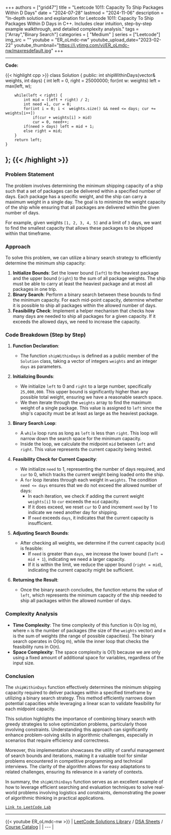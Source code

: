 
+++
authors = ["grid47"]
title = "Leetcode 1011: Capacity To Ship Packages Within D Days"
date = "2024-07-28"
lastmod = "2024-11-06"
description = "In-depth solution and explanation for Leetcode 1011: Capacity To Ship Packages Within D Days in C++. Includes clear intuition, step-by-step example walkthrough, and detailed complexity analysis."
tags = ["Array","Binary Search"]
categories = [
    "Medium"
]
series = ["Leetcode"]
img_src = ""
youtube = "ER_oLmdc-nw"
youtube_upload_date="2023-02-22"
youtube_thumbnail="https://i.ytimg.com/vi/ER_oLmdc-nw/maxresdefault.jpg"
+++



---
**Code:**

{{< highlight cpp >}}
class Solution {
public:
    int shipWithinDays(vector<int>& weights, int days) {
        int left = 0, right = 25000000;
        for(int w: weights)
        left = max(left, w);

        while(left < right) {
            int mid = (left + right) / 2;
            int need =1, cur = 0;
            for(int i = 0; i <  weights.size() && need <= days; cur += weights[i++])
                if(cur + weights[i] > mid)
                cur = 0, need++;
            if(need > days) left = mid + 1;
            else right = mid;
        }
        return left;
    }
};
{{< /highlight >}}
---



### Problem Statement
The problem involves determining the minimum shipping capacity of a ship such that a set of packages can be delivered within a specified number of days. Each package has a specific weight, and the ship can carry a maximum weight in a single day. The goal is to minimize the weight capacity of the ship while ensuring that all packages are delivered within the given number of days.

For example, given weights `[1, 2, 3, 4, 5]` and a limit of `3` days, we want to find the smallest capacity that allows these packages to be shipped within that timeframe.

### Approach
To solve this problem, we can utilize a binary search strategy to efficiently determine the minimum ship capacity:
1. **Initialize Bounds**: Set the lower bound (`left`) to the heaviest package and the upper bound (`right`) to the sum of all package weights. The ship must be able to carry at least the heaviest package and at most all packages in one trip.
2. **Binary Search**: Perform a binary search between these bounds to find the minimum capacity. For each mid-point capacity, determine whether it is possible to ship all packages within the allowed number of days.
3. **Feasibility Check**: Implement a helper mechanism that checks how many days are needed to ship all packages for a given capacity. If it exceeds the allowed days, we need to increase the capacity.

### Code Breakdown (Step by Step)

1. **Function Declaration**:
   - The function `shipWithinDays` is defined as a public member of the `Solution` class, taking a vector of integers `weights` and an integer `days` as parameters.

2. **Initializing Bounds**:
   - We initialize `left` to 0 and `right` to a large number, specifically `25,000,000`. This upper bound is significantly higher than any possible total weight, ensuring we have a reasonable search space.
   - We then iterate through the `weights` array to find the maximum weight of a single package. This value is assigned to `left` since the ship's capacity must be at least as large as the heaviest package.

3. **Binary Search Loop**:
   - A `while` loop runs as long as `left` is less than `right`. This loop will narrow down the search space for the minimum capacity.
   - Inside the loop, we calculate the midpoint `mid` between `left` and `right`. This value represents the current capacity being tested.

4. **Feasibility Check for Current Capacity**:
   - We initialize `need` to 1, representing the number of days required, and `cur` to 0, which tracks the current weight being loaded onto the ship.
   - A `for` loop iterates through each weight in `weights`. The condition `need <= days` ensures that we do not exceed the allowed number of days:
     - In each iteration, we check if adding the current weight `weights[i]` to `cur` exceeds the `mid` capacity.
     - If it does exceed, we reset `cur` to 0 and increment `need` by 1 to indicate we need another day for shipping.
     - If `need` exceeds `days`, it indicates that the current capacity is insufficient.

5. **Adjusting Search Bounds**:
   - After checking all weights, we determine if the current capacity (`mid`) is feasible:
     - If `need` is greater than `days`, we increase the lower bound (`left = mid + 1`), indicating we need a larger capacity.
     - If it is within the limit, we reduce the upper bound (`right = mid`), indicating the current capacity might be sufficient.

6. **Returning the Result**:
   - Once the binary search concludes, the function returns the value of `left`, which represents the minimum capacity of the ship needed to ship all packages within the allowed number of days.

### Complexity Analysis
- **Time Complexity**: The time complexity of this function is O(n log m), where `n` is the number of packages (the size of the `weights` vector) and `m` is the sum of weights (the range of possible capacities). The binary search operates in O(log m), while the inner loop that checks the feasibility runs in O(n).
- **Space Complexity**: The space complexity is O(1) because we are only using a fixed amount of additional space for variables, regardless of the input size.

### Conclusion
The `shipWithinDays` function effectively determines the minimum shipping capacity required to deliver packages within a specified timeframe by utilizing a binary search strategy. This method efficiently narrows down potential capacities while leveraging a linear scan to validate feasibility for each midpoint capacity.

This solution highlights the importance of combining binary search with greedy strategies to solve optimization problems, particularly those involving constraints. Understanding this approach can significantly enhance problem-solving skills in algorithmic challenges, especially in scenarios that require efficiency and correctness.

Moreover, this implementation showcases the utility of careful management of search bounds and iterations, making it a valuable tool for similar problems encountered in competitive programming and technical interviews. The clarity of the algorithm allows for easy adaptations to related challenges, ensuring its relevance in a variety of contexts.

In summary, the `shipWithinDays` function serves as an excellent example of how to leverage efficient searching and evaluation techniques to solve real-world problems involving logistics and constraints, demonstrating the power of algorithmic thinking in practical applications.


[`Link to LeetCode Lab`](https://leetcode.com/problems/capacity-to-ship-packages-within-d-days/description/)

---
{{< youtube ER_oLmdc-nw >}}
| [LeetCode Solutions Library](https://grid47.xyz/leetcode/) / [DSA Sheets](https://grid47.xyz/sheets/) / [Course Catalog](https://grid47.xyz/courses/) |
| --- |
